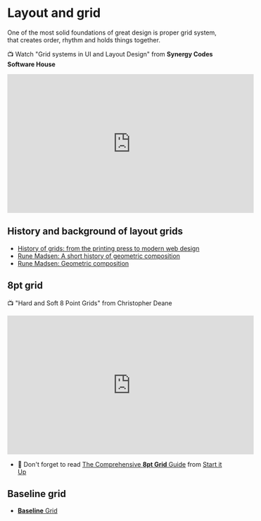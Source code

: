 # Layout and grid



One of the most solid foundations of great design is proper grid system, that creates order, rhythm and holds things together. 

📺 Watch "Grid systems in UI and Layout Design" from **Synergy Codes Software House** 

<div class="video-responsive">
    <iframe width="560" height="315" src="https://www.youtube.com/embed/wCS0OlkZM6s" title="Grid systems in UI and Layout Design" frameborder="0" allow="accelerometer; autoplay; clipboard-write; encrypted-media; gyroscope; picture-in-picture" allowfullscreen></iframe>
</div>


## History and background of layout grids

- [History of grids: from the printing press to modern web design](https://webflow.com/blog/history-of-grids)
- [Rune Madsen: A short history of geometric composition](https://programmingdesignsystems.com/layout/a-short-history-of-geometric-composition/index.html#a-short-history-of-geometric-composition-DvkJs3o)
- [Rune Madsen: Geometric composition](https://programmingdesignsystems.com/layout/geometric-composition/index.html#geometric-composition-Amy3I4K)


## 8pt grid

📺 "Hard and Soft 8 Point Grids" from Christopher Deane

<div class="video-responsive">
    <iframe width="560" height="315" src="https://www.youtube.com/embed/aPwwv-6pRWY" title="Hard and Soft 8 Point Grids" frameborder="0" allow="accelerometer; autoplay; clipboard-write; encrypted-media; gyroscope; picture-in-picture" allowfullscreen></iframe>
</div>


- 📌 Don't forget to read [The Comprehensive **8pt Grid** Guide](https://medium.com/swlh/the-comprehensive-8pt-grid-guide-aa16ff402179) from [Start it Up](https://medium.com/swlh)


## Baseline grid

- [**Baseline** Grid](https://www.youtube.com/watch?v=rGq1GllRLjk)

